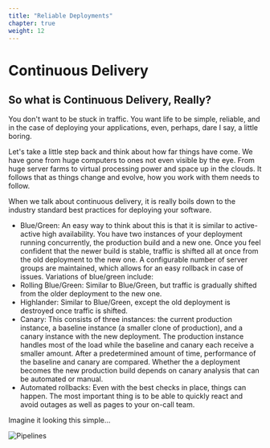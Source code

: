 ```yaml
---
title: "Reliable Deployments"
chapter: true
weight: 12
---
```

# Continuous Delivery 
## So what is Continuous Delivery, Really?
You don't want to be stuck in traffic. You want life to be simple, reliable, and in the case of deploying your applications, even, perhaps, dare I say, a little boring.

Let's take a little step back and think about how far things have come. We have gone from huge computers to ones not even visible by the eye. From huge server farms to virtual processing power and space up in the clouds. It follows that as things change and evolve, how you work with them needs to follow.

When we talk about continuous delivery, it is really boils down to the industry standard best practices for deploying your software.


- Blue/Green: An easy way to think about this is that it is similar to active-active high availability. You have two instances of your deployment running concurrently, the production build and a new one. Once you feel confident that the newer build is stable, traffic is shifted all at once from the old deployment to the new one. A configurable number of server groups are maintained, which allows for an easy rollback in case of issues. Variations of blue/green include:
 - Rolling Blue/Green: Similar to Blue/Green, but traffic is gradually shifted from the older deployment to the new one.
 - Highlander: Similar to Blue/Green, except the old deployment is destroyed once traffic is shifted.
- Canary: This consists of three instances: the current production instance, a baseline instance (a smaller clone of production), and a canary instance with the new deployment. The production instance handles most of the load while the baseline and canary each receive a smaller amount. After a predetermined amount of time, performance of the baseline and canary are compared. Whether the a deployment becomes the new production build depends on canary analysis that can be automated or manual.
- Automated rollbacks: Even with the best checks in place, things can happen. The most important thing is to be able to quickly react and avoid outages as well as pages to your on-call team.

Imagine it looking this simple...

![Pipelines](/images/pipelines.png)
 



 




